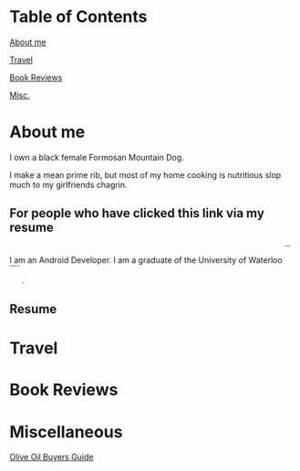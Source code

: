 
# Table of Contents
[About me](#about-me)

[Travel](#travel)

[Book Reviews](#book-reviews)

[Misc.](#miscellaneous)

# About me
I own a black female Formosan Mountain Dog.

I make a mean prime rib, but most of my home cooking is nutritious slop much to my girlfriends chagrin.

## For people who have clicked this link via my resume
I am an Android Developer. I am a graduate of the University of Waterloo <sup><sup><sup><sup><sup><sup><sup><sup>please validate me</sup></sup></sup></sup></sup></sup></sup></sup> .

## Resume
<!-- Current as of Jan 1 2025 -->

# Travel

# Book Reviews
<!-- This is a mess right now[Extra Virginity by Tom Mueller: Dec 29 2024](bookreviews/extravirginity.md)
Dont click theres nothing here[Liftoff by Eric Berger](bookreviews/liftoff.md) -->

# Miscellaneous
[Olive Oil Buyers Guide](misc/)

